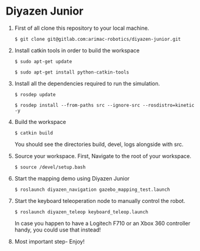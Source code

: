 # Diyazen Junior

1. First of all clone this repository to your local machine. 

    `$ git clone git@gitlab.com:arimac-robotics/diyazen-junior.git`

2. Install catkin tools in order to build the workspace

    `$ sudo apt-get update`

    `$ sudo apt-get install python-catkin-tools`

3. Install all the dependencies required to run the simulation.

    `$ rosdep update`

    `$ rosdep install --from-paths src --ignore-src --rosdistro=kinetic -y`

4. Build the workspace

    `$ catkin build`

    You should see the directories build, devel, logs alongside with src. 

5. Source your workspace. First, Navigate to the root of your workspace. 

    `$ source /devel/setup.bash`

6. Start the mapping demo using Diyazen Junior 

    `$ roslaunch diyazen_navigation gazebo_mapping_test.launch`

7. Start the keyboard teleoperation node to manually control the robot.

	`$ roslaunch diyazen_teleop keyboard_teleop.launch `

	In case you happen to have a Logitech F710 or an Xbox 360 controller handy, you could use that instead!

8. Most important step- Enjoy! 






